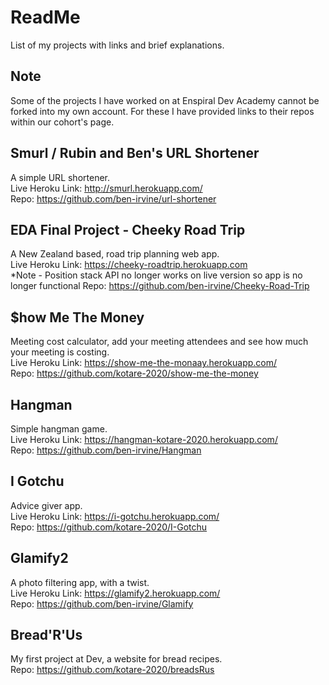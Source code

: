 # ReadMe
List of my projects with links and brief explanations.

## Note
Some of the projects I have worked on at Enspiral Dev Academy cannot be forked into my own account. For these I have provided links to their repos within our cohort's page.

## Smurl / Rubin and Ben's URL Shortener
A simple URL shortener. \
Live Heroku Link: http://smurl.herokuapp.com/ \
Repo: https://github.com/ben-irvine/url-shortener

## EDA Final Project - Cheeky Road Trip
A New Zealand based, road trip planning web app. \
Live Heroku Link: https://cheeky-roadtrip.herokuapp.com \
*Note - Position stack API no longer works on live version so app is no longer functional
Repo: https://github.com/ben-irvine/Cheeky-Road-Trip

## $how Me The Money
Meeting cost calculator, add your meeting attendees and see how much your meeting is costing. \
Live Heroku Link: https://show-me-the-monaay.herokuapp.com/ \
Repo: https://github.com/kotare-2020/show-me-the-money

## Hangman
Simple hangman game.\
Live Heroku Link: https://hangman-kotare-2020.herokuapp.com/ \
Repo: https://github.com/ben-irvine/Hangman

## I Gotchu
Advice giver app.\
Live Heroku Link: https://i-gotchu.herokuapp.com/ \
Repo: https://github.com/kotare-2020/I-Gotchu

## Glamify2
A photo filtering app, with a twist. \
Live Heroku Link: https://glamify2.herokuapp.com/ \
Repo: https://github.com/ben-irvine/Glamify

## Bread'R'Us
My first project at Dev, a website for bread recipes. \
Repo: https://github.com/kotare-2020/breadsRus
